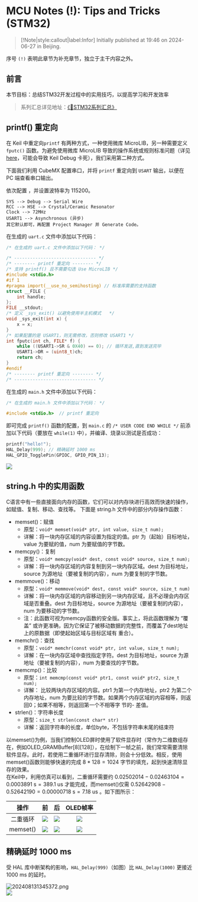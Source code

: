 # MCU Notes (!): Tips and Tricks (STM32)

> [!Note|style:callout|label:Infor]
Initially published at 19:46 on 2024-06-27 in Beijing.


序号 `(!)` 表明此章节为补充章节，独立于主干内容之外。

## 前言

本节目标：总结STM32开发过程中的实用技巧，以提高学习和开发效率

>系列汇总详见地址：[《📕STM32系列汇总》 ](Blogs\STM32\STM32系列汇总.md) 

## printf() 重定向

在 Keil 中重定向`printf` 有两种方式，一种使用微库 MicroLIB，另一种需要定义 `fputc()` 函数。为避免使用微库 MicroLIB 导致的操作系统或规则标准问题（详见 [here](https://blog.csdn.net/sarsscofy/article/details/122395372)，可能会导致 Keil Debug 卡死），我们采用第二种方式。

下面我们利用 CubeMX 配置串口，并将 `printf` 重定向到 `USART` 输出，以便在 PC 端查看串口输出。

依次配置 ，并设置波特率为 115200。

``` CubeMX 配置串口
SYS --> Debug --> Serial Wire
RCC --> HSE --> Crystal/Ceramic Resonator
Clock --> 72MHz
USART1 --> Asynchronous (异步)
其它默认即可，再配置 Project Manager 并 Generate Code。
```

在生成的 `uart.c` 文件中添加以下代码：

``` c
/* 在生成的 uart.c 文件中添加以下代码： */

/* ------------------------------- */
/* -------- printf 重定向 -------- */
/* 支持 printf() 且不需要勾选 Use MicroLIB */
#include <stdio.h>
#if 1
#pragma import(__use_no_semihosting) // 标准库需要的支持函数
struct __FILE {
    int handle;
};
FILE __stdout;
/* 定义 _sys_exit() 以避免使用半主机模式   */
void _sys_exit(int x) {
    x = x;
}
/* 如果配置的是 USART1，则无需修改，否则修改 USART1 */
int fputc(int ch, FILE* f) {
    while ((USART1->SR & 0X40) == 0); // 循环发送,直到发送完毕
    USART1->DR = (uint8_t)ch;
    return ch;
}
#endif
/* -------- printf 重定向 -------- */
/* ------------------------------- */
```

在生成的 `main.h` 文件中添加以下代码：

``` c
/* 在生成的 main.h 文件中添加以下代码： */

#include <stdio.h>  // printf 重定向
```

即可完成 `printf()` 函数的配置，到 `main.c` 的 `/* USER CODE END WHILE */` 前添加以下代码（要放在 `while(1)` 中），并编译、烧录以测试是否成功：

``` c
printf("hello!");
HAL_Delay(999); // 精确延时 1000 ms
HAL_GPIO_TogglePin(GPIOC, GPIO_PIN_13);
```

<div class="center"><img src="https://imagebank-0.oss-cn-beijing.aliyuncs.com/VS-PicGo/2024-08-13-14-10-14_MCUNotes(!)-TipsAndTricks(STM32).png"/></div>

## string.h 中的实用函数
C语言中有一些直接面向内存的函数，它们可以对内存块进行高效而快速的操作，如赋值、复制、移动、查找等。
下面是 string.h 文件中的部分内存操作函数：

- memset()：赋值<br>  
    - 原型：`void* memset(void* ptr, int value, size_t num);`  
    - 详解：将一块内存区域的内容设置为指定的值。ptr 为（起始）目标地址，value 为要赋的值，num 为要赋值的字节数。
- memcpy()：复制  
    - 原型：`void* memcpy(void* dest, const void* source, size_t num);`  
    - 详解：将一块内存区域的内容复制到另一块内存区域。dest 为目标地址，source 为源地址（要被复制的内容），num 为要复制的字节数。  
- memmove()：移动  
    - 原型：`void* memmove(void* dest, const void* source, size_t num)`  
    - 详解：将一块内存区域的内容移动到另一块内存区域，且不必理会内存区域是否重叠。dest 为目标地址，source 为源地址（要被复制的内容），num 为要移动的字节数。  
    - 注：此函数可视为memcpy函数的安全版。事实上，将此函数理解为 “覆盖” 或许更准确，因为它保证了被移动数据的完整性，而覆盖了dest地址上的原数据（即使起始区域与目标区域有    重合）。  
- memchr()：查找  
    - 原型：`void* memchr(const void* ptr, int value, size_t num);`  
    - 详解：在一块内存区域中查找指定字符。dest 为目标地址，source 为源地址（要被复制的内容），num 为要查找的字节数。  
- memcmp()：比较  
    - 原型：`int memcmp(const void* ptr1, const void* ptr2, size_t num);`  
    - 详解： 比较两块内存区域的内容。ptr1 为第一个内存地址，ptr2 为第二个内存地址，num 为要比较的字节数。如果两个内存区域的内容相等，则返回0；如果不相等，则返回第一个不相等字  节的- 差值。  
- strlen()：字符串长度  
    - 原型：`size_t strlen(const char* str)`  
    - 详解：返回字符串的长度，单位byte，不包括字符串末尾的结束符  


以memset()为例，当我们控制OLED屏时使用了软件显存时（常作为二维数组存在，例如OLED_GRAMBuffer[8][128]），在绘制下一帧之前，我们常常需要清除软件显存。此时，若使用二重循环进行显存清除，则会十分低效。相反，使用memset()函数则能够快速的完成 $8*128=1024$ 字节的填充，起到快速清除显存的效果。  
在Keil中，利用仿真可以看到，二重循环需要约 $0.02502014   -   0.02463104 = 0.0003891\  \mathrm{s} = 389.1\  \mathrm{us}$ 才能完成，而memset()仅需 $0.52642908 - 0.52642190 = 0.00000718\  \mathrm{s} = 7.18\  \mathrm{us}$ 。如下图所示：

<div class='center'> 

|  操作  | 前 | 后 |  OLED帧率 |
| :------: | :------------------------------------------------------------------------------------------------------------------------: | :------------------------------------------------------------------------------------------------------------------------: | :------------------------------------------------------------------------------------------------------------------------: |
 | 二重循环 | <img src="https://imagebank-0.oss-cn-beijing.aliyuncs.com/VS-PicGo/STM32系列 (4)：实用技巧汇总--2024-06-23-00-31-16.png"/> | <img src="https://imagebank-0.oss-cn-beijing.aliyuncs.com/VS-PicGo/STM32系列 (4)：实用技巧汇总--2024-06-23-00-31-23.png"/> | <img src="https://imagebank-0.oss-cn-beijing.aliyuncs.com/VS-PicGo/STM32系列 (4)：实用技巧汇总--2024-06-23-00-31-28.png"/> |
 | memset() | <img src="https://imagebank-0.oss-cn-beijing.aliyuncs.com/VS-PicGo/STM32系列 (4)：实用技巧汇总--2024-06-23-00-31-31.png"/> | <img src="https://imagebank-0.oss-cn-beijing.aliyuncs.com/VS-PicGo/STM32系列 (4)：实用技巧汇总--2024-06-23-00-31-35.png"/> | <img src="https://imagebank-0.oss-cn-beijing.aliyuncs.com/VS-PicGo/STM32系列 (4)：实用技巧汇总--2024-06-23-00-31-39.png"/> |
</div>


## 精确延时 1000 ms 

受 HAL 库中断架构的影响，`HAL_Delay(999)`（如图）比 `HAL_Delay(1000)` 更接近 $1000 \ \mathrm{ms}$ 的延时。


<img src="https://imagebank-0.oss-cn-beijing.aliyuncs.com/PicGo/202408131345372.png" alt="202408131345372.png">

<div class="center"><img src="https://imagebank-0.oss-cn-beijing.aliyuncs.com/VS-PicGo/2024-08-13-13-49-11_HDofDF.png"/></div>




